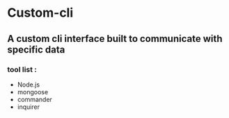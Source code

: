 # Custom-cli

## A custom cli interface built to communicate with specific data

### tool list : 

* Node.js
* mongoose
* commander
* inquirer
